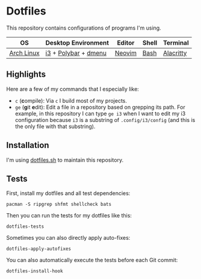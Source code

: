 # Dotfiles

This repository contains configurations of programs I'm using.

OS             | Desktop Environment              | Editor     | Shell    | Terminal
-------------- | -------------------------------- | ---------- | -------- | -------------
[Arch Linux][] | [i3][] + [Polybar][] + [dmenu][] | [Neovim][] | [Bash][] | [Alacritty][]

[Arch Linux]: https://www.archlinux.org
[i3]: https://i3wm.org
[Polybar]: https://github.com/jaagr/polybar
[dmenu]: https://tools.suckless.org/dmenu/
[Neovim]: https://neovim.io
[Bash]: https://www.gnu.org/software/bash
[Alacritty]: https://github.com/jwilm/alacritty

## Highlights

Here are a few of my commands that I especially like:

* `c` (**c**ompile):
  Via `c` I build most of my projects.
* `ge` (**g**it **e**dit):
  Edit a file in a repository based on grepping its path.
  For example, in this repository I can type `ge i3` when I want to edit my i3 configuration because `i3` is a substring of `.config/i3/config` (and this is the only file with that substring).

## Installation

I'm using [dotfiles.sh](https://github.com/alfunx/dotfiles.sh) to maintain this repository.

## Tests

First, install my dotfiles and all test dependencies:

```
pacman -S ripgrep shfmt shellcheck bats
```

Then you can run the tests for my dotfiles like this:

```
dotfiles-tests
```

Sometimes you can also directly apply auto-fixes:

```
dotfiles-apply-autofixes
```

You can also automatically execute the tests before each Git commit:

```
dotfiles-install-hook
```
